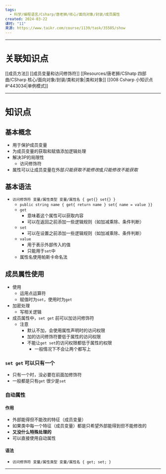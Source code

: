 ```yaml
---
tags:
  - 科学/编程语言/Csharp/唐老狮/核心/面向对象/封装/成员属性
created: 2024-03-22
课时: "11"
来源: https://www.taikr.com/course/1139/task/35505/show
---
```


---
# 关联知识点

[[成员方法]] [[成员变量和访问修饰符]] [[Resources/唐老狮/CShatp 四部曲/CSharp 核心/面向对象/封装/类和对象|类和对象]]  [[008 Csharp 小知识点#^443034|单例模式]]

---
# 知识点

## 基本概念

- 用于保护成员变量
- 为成员变量的获取和赋值添加逻辑处理
- 解决3P的局限性
	- 访问修饰符
- 属性可以让成员变量在外部*只能获取不能修改*或*只能修改不能获取*
## 基本语法

- `访问修饰符 变量/属性类型 变量/属性名 { get{} set{} }`
	- `public string name { get{ return name } set{ name = value }}`
	- `get`
		- 意味着这个属性可以获取内容
		- 可以在返回之前添加一些逻辑规则（如加减乘除、条件判断）
	- `set`
		- 可以在设置之前添加一些逻辑规则（如加减乘除、条件判断）
	- `value`
		- 用于表示外部传入的值
		- 只能用于`set`中
	- 属性名使用帕斯卡命名法
## 成员属性使用

- 使用
	- 运用点运算符
	- 赋值时为`set`，使用时为`get`
- 加密处理
	- 写相关逻辑
- 成员属性中，`set get` 前可以加访问修饰符
	- 注意
		- 默认不加，会使用属性声明时的访问权限
		- 加的访问修饰符要低于属性的访问权限
		- 不能让`get set`的访问权限都低于属性的权限
			- 一般情况下不会让两个都写上
### `set get` 可以只有一个

- 只有一个时，没必要在前面加修饰符
- 一般都是只有`get` 很少是`set`
### 自动属性 

#### 作用

- 外部能得但不能改的特征（成员变量）
- 如果类中每一个特征（成员变量）都是只希望外部能得到但不能修改的
- **又没什么特殊处理的**
- 可以直接使用自动属性
#### 语法

- `访问修饰符 变量/属性类型 变量/属性名 { get; set; }`

---

